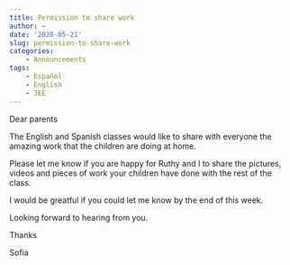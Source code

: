 ```yaml
---
title: Permission to share work
author: ~
date: '2020-05-21'
slug: permission-to-share-work
categories:
    - Announcements
tags:
    - Español
    - English
    - 3EE
---
```


Dear parents

The English and Spanish classes would like to share with everyone the amazing work that the children are doing at home.

Please let me know if you are happy for Ruthy and I to share the pictures, videos and pieces of work your children have done with the rest of the class.

I would be greatful if you could let me know by the end of this week.

Looking forward to hearing from you.

Thanks

Sofia

